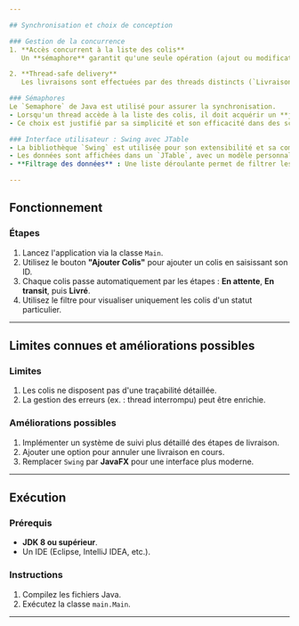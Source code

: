```yaml
---

## Synchronisation et choix de conception

### Gestion de la concurrence
1. **Accès concurrent à la liste des colis**  
   Un **sémaphore** garantit qu'une seule opération (ajout ou modification) peut accéder à la liste des colis à la fois. Cela prévient les conflits d'accès lorsque plusieurs threads tentent de modifier la liste simultanément.

2. **Thread-safe delivery**  
   Les livraisons sont effectuées par des threads distincts (`LivraisonThread`). Chaque thread utilise les mécanismes de synchronisation pour modifier en toute sécurité le statut des colis.

### Sémaphores
Le `Semaphore` de Java est utilisé pour assurer la synchronisation.  
- Lorsqu'un thread accède à la liste des colis, il doit acquérir un **jeton**. Cela bloque les autres threads jusqu'à ce que le jeton soit libéré.
- Ce choix est justifié par sa simplicité et son efficacité dans des scénarios où plusieurs threads accèdent simultanément à une ressource critique.

### Interface utilisateur : Swing avec JTable
- La bibliothèque `Swing` est utilisée pour son extensibilité et sa compatibilité avec les projets éducatifs.
- Les données sont affichées dans un `JTable`, avec un modèle personnalisé (`ColisTableModel`) pour un affichage dynamique.
- **Filtrage des données** : Une liste déroulante permet de filtrer les colis par statut, offrant une expérience utilisateur améliorée.

---
```


## Fonctionnement

### Étapes

1. Lancez l'application via la classe `Main`.
2. Utilisez le bouton **"Ajouter Colis"** pour ajouter un colis en saisissant son ID.
3. Chaque colis passe automatiquement par les étapes : **En attente**, **En transit**, puis **Livré**.
4. Utilisez le filtre pour visualiser uniquement les colis d'un statut particulier.

---

## Limites connues et améliorations possibles

### Limites

1. Les colis ne disposent pas d'une traçabilité détaillée.
2. La gestion des erreurs (ex. : thread interrompu) peut être enrichie.

### Améliorations possibles

1. Implémenter un système de suivi plus détaillé des étapes de livraison.
2. Ajouter une option pour annuler une livraison en cours.
3. Remplacer `Swing` par **JavaFX** pour une interface plus moderne.

---

## Exécution

### Prérequis

- **JDK 8 ou supérieur**.
- Un IDE (Eclipse, IntelliJ IDEA, etc.).

### Instructions

1. Compilez les fichiers Java.
2. Exécutez la classe `main.Main`.

---
